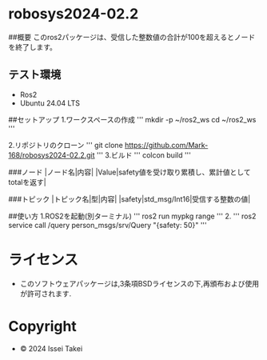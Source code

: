# robosys2024-02.2

##概要
このros2パッケージは、受信した整数値の合計が100を超えるとノードを終了します。

## テスト環境
- Ros2
- Ubuntu 24.04 LTS

##セットアップ
1.ワークスペースの作成
'''
mkdir -p ~/ros2_ws
cd ~/ros2_ws
'''

2.リポジトリのクローン
'''
git clone https://github.com/Mark-168/robosys2024-02.2.git
'''
3.ビルド
'''
colcon build
'''

###ノード
|ノード名|内容|
|Value|safety値を受け取り累積し、累計値としてtotalを返す|

###トピック
|トピック名|型|内容|
|safety|std_msg/Int16|受信する整数の値|

##使い方
1.ROS2を起動(別ターミナル)
'''
ros2 run mypkg range
'''
2.
'''
ros2 service call /query person_msgs/srv/Query "{safety: 50}"
'''

# ライセンス
- このソフトウェアパッケージは,3条項BSDライセンスの下,再頒布および使用が許可されます.

# Copyright
- © 2024 Issei Takei
